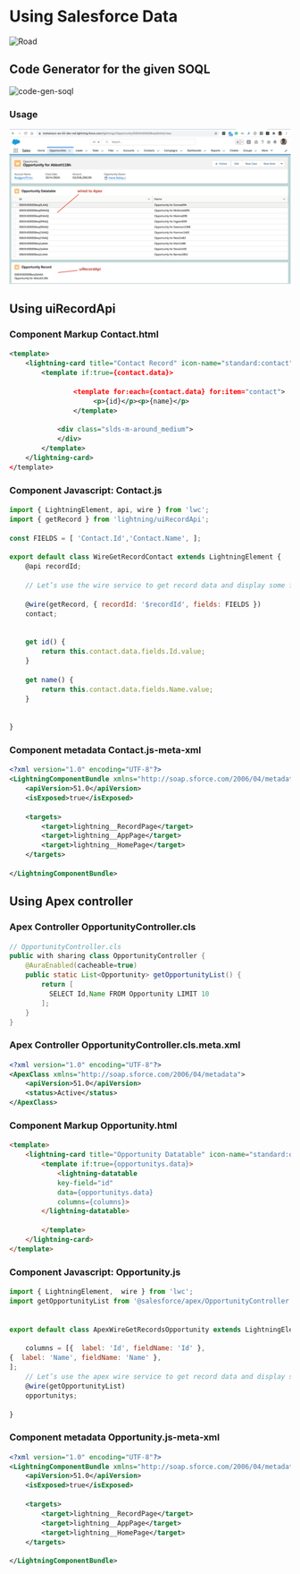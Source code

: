 # Using Salesforce Data

![Road](https://lh5.googleusercontent.com/proxy/iNHooPwoVV7Lv-ORLHH7dU9tytVBf2Bxd__JXg0fP0cpOI66MO_3qADZDLqi5dYlkY85BWIbimz0krO3G6m7nOrwFsuc56JJcuzK3v4e0VkMFgm6v2_Ce7-oiD1JGTI7TtnmEh2MRJN9ecB73ng9yPvKx-IE5mSJPkgrfKq9N_FeoPAgIOludVY3wT-zGrLcsB7O9SF-3hS4e7pmydOenjC5PDbWlvd9MXe7MVrBiRK-b7BWjy_jjfF7TFWeKQWXlrg=s1920-w1920-h1080-fcrop64=1,000011ebffffec19-k-no-nd-mv)

## Code Generator for the given SOQL 

![code-gen-soql](img/data/lwc-code-gen-1.gif)
### Usage 
![codegen usage](img/data/lwc-code-gen-2.png)
## Using uiRecordApi

### Component Markup Contact.html

```xml
<template>
    <lightning-card title="Contact Record" icon-name="standard:contact">
        <template if:true={contact.data}>

                <template for:each={contact.data} for:item="contact">
                     <p>{id}</p><p>{name}</p>
                </template>

            <div class="slds-m-around_medium">
            </div>
        </template>
    </lightning-card>
</template>
```
### Component Javascript: Contact.js
```js
import { LightningElement, api, wire } from 'lwc';
import { getRecord } from 'lightning/uiRecordApi';

const FIELDS = [ 'Contact.Id','Contact.Name', ];

export default class WireGetRecordContact extends LightningElement {
    @api recordId;

    // Let’s use the wire service to get record data and display some field names.

    @wire(getRecord, { recordId: '$recordId', fields: FIELDS })
    contact;


    get id() {
        return this.contact.data.fields.Id.value;
    }

    get name() {
        return this.contact.data.fields.Name.value;
    }


}
```

### Component metadata Contact.js-meta-xml
```xml
<?xml version="1.0" encoding="UTF-8"?>
<LightningComponentBundle xmlns="http://soap.sforce.com/2006/04/metadata">
    <apiVersion>51.0</apiVersion>
    <isExposed>true</isExposed>

    <targets>
        <target>lightning__RecordPage</target>
        <target>lightning__AppPage</target>
        <target>lightning__HomePage</target>
    </targets>

</LightningComponentBundle>
```

## Using Apex controller


### Apex Controller OpportunityController.cls

```java
// OpportunityController.cls
public with sharing class OpportunityController {    
    @AuraEnabled(cacheable=true)
    public static List<Opportunity> getOpportunityList() {
        return [
          SELECT Id,Name FROM Opportunity LIMIT 10
        ];
    }
}
```


### Apex Controller OpportunityController.cls.meta.xml
```xml
<?xml version="1.0" encoding="UTF-8"?>
<ApexClass xmlns="http://soap.sforce.com/2006/04/metadata">
    <apiVersion>51.0</apiVersion>
    <status>Active</status>
</ApexClass>
```

### Component Markup Opportunity.html
```html
<template>
    <lightning-card title="Opportunity Datatable" icon-name="standard:opportunity">
        <template if:true={opportunitys.data}>
            <lightning-datatable
            key-field="id"
            data={opportunitys.data}
            columns={columns}>
        </lightning-datatable>

        </template>
    </lightning-card>
</template>
```


### Component Javascript: Opportunity.js
```js
import { LightningElement,  wire } from 'lwc';
import getOpportunityList from '@salesforce/apex/OpportunityController.getOpportunityList';


export default class ApexWireGetRecordsOpportunity extends LightningElement {

    columns = [{  label: 'Id', fieldName: 'Id' },
{  label: 'Name', fieldName: 'Name' },
];
    // Let’s use the apex wire service to get record data and display some field names.
    @wire(getOpportunityList)
    opportunitys;

}
```

### Component metadata Opportunity.js-meta-xml
```xml
<?xml version="1.0" encoding="UTF-8"?>
<LightningComponentBundle xmlns="http://soap.sforce.com/2006/04/metadata">
    <apiVersion>51.0</apiVersion>
    <isExposed>true</isExposed>

    <targets>
        <target>lightning__RecordPage</target>
        <target>lightning__AppPage</target>
        <target>lightning__HomePage</target>
    </targets>

</LightningComponentBundle>
```


